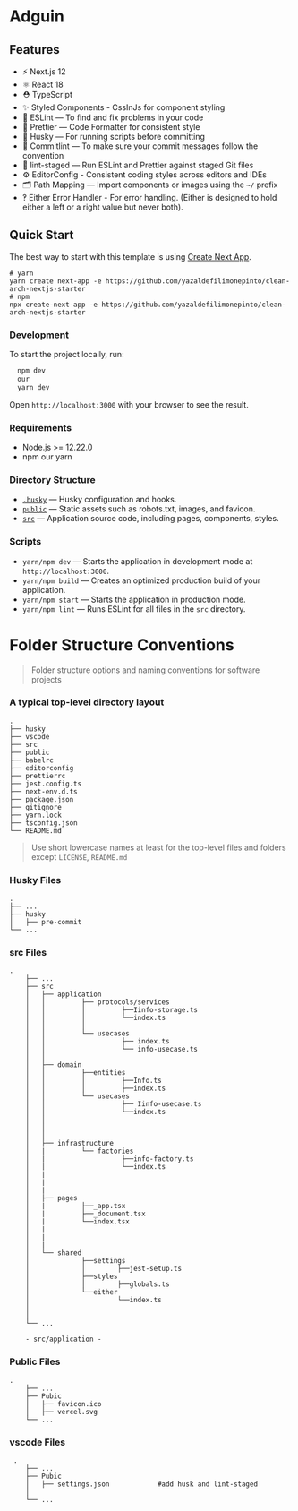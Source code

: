 # Adguin

## Features

- ⚡️ Next.js 12
- ⚛️ React 18
- ⛑ TypeScript
- ✨ Styled Components - CssInJs for component styling
- 📏 ESLint — To find and fix problems in your code
- 💖 Prettier — Code Formatter for consistent style
- 🐶 Husky — For running scripts before committing
- 🚓 Commitlint — To make sure your commit messages follow the convention
- 🚫 lint-staged — Run ESLint and Prettier against staged Git files
- ⚙️ EditorConfig - Consistent coding styles across editors and IDEs
- 🗂 Path Mapping — Import components or images using the `~/` prefix
- ‽ Either Error Handler - For error handling. (Either is designed to hold either a left or a right value but never both).

## Quick Start

The best way to start with this template is using [Create Next App](https://nextjs.org/docs/api-reference/create-next-app).

```
# yarn
yarn create next-app -e https://github.com/yazaldefilimonepinto/clean-arch-nextjs-starter
# npm
npx create-next-app -e https://github.com/yazaldefilimonepinto/clean-arch-nextjs-starter
```

### Development

To start the project locally, run:

```bash
  npm dev
  our
  yarn dev
```

Open `http://localhost:3000` with your browser to see the result.

### Requirements

- Node.js >= 12.22.0
- npm our yarn

### Directory Structure

- [`.husky`](.husky) — Husky configuration and hooks.<br>
- [`public`](./public) — Static assets such as robots.txt, images, and favicon.<br>
- [`src`](./src) — Application source code, including pages, components, styles.<br>

### Scripts

- `yarn/npm dev` — Starts the application in development mode at `http://localhost:3000`.
- `yarn/npm build` — Creates an optimized production build of your application.
- `yarn/npm start` — Starts the application in production mode.
- `yarn/npm lint` — Runs ESLint for all files in the `src` directory.

# Folder Structure Conventions

> Folder structure options and naming conventions for software projects

### A typical top-level directory layout

    .
    ├── husky
    ├── vscode
    ├── src
    ├── public
    ├── babelrc
    ├── editorconfig
    ├── prettierrc
    ├── jest.config.ts
    ├── next-env.d.ts
    ├── package.json
    ├── gitignore
    ├── yarn.lock
    ├── tsconfig.json
    └── README.md

> Use short lowercase names at least for the top-level files and folders except
> `LICENSE`, `README.md`

### Husky Files

    .
    ├── ...
    ├── husky
    │   ├── pre-commit
    └── ...

### src Files

    .
        ├── ...
        ├── src
        │   ├── application
        │   │         ├── protocols/services
        │   │         │         ├──Iinfo-storage.ts
        │   │         │         └──index.ts
        │   │         │
        │   │         └── usecases
        │   │                   ├── index.ts
        │   │                   └── info-usecase.ts
        │   │
        │   ├── domain
        │   │         ├──entities
        │   │         │         ├──Info.ts
        │   │         │         ├──index.ts
        │   │         └── usecases
        │   │                   ├── Iinfo-usecase.ts
        │   │                   └──index.ts
        │   │
        │   │
        │   │
        │   ├── infrastructure
        │   |         └── factories
        │   |                   ├──info-factory.ts
        │   |                   └──index.ts
        │   |
        │   |
        │   |
        │   ├── pages
        │   |         ├──_app.tsx
        │   |         ├──_document.tsx
        │   |         └──index.tsx
        │   |
        │   |
        │   |
        │   └── shared
        │             ├──settings
        │             │        ├──jest-setup.ts
        │             ├──styles
        │             │        ├──globals.ts
        │             └──either
        │                      └──index.ts
        │
        │
        └── ...

        - src/application -

### Public Files

    .
        ├── ...
        ├── Pubic
        │   ├── favicon.ico
        │   ├── vercel.svg
        └── ...

### vscode Files

     .
        ├── ...
        ├── Pubic
        │   ├── settings.json            #add husk and lint-staged
        │
        └── ...
